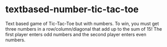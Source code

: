 # textbased-number-tic-tac-toe
Text based game of Tic-Tac-Toe but with numbers. To win, you must get three numbers in a row/column/diagonal that add up to the sum of 15! The first player enters odd numbers and the second player enters even numbers. 
